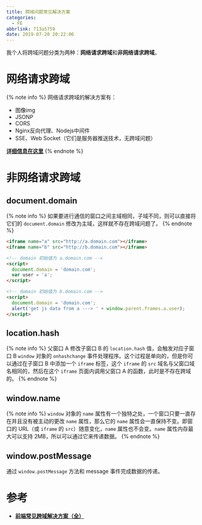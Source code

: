 ```yaml
---
title: 跨域问题常见解决方案
categories:
  - FE
abbrlink: 713a5759
date: 2019-07-20 20:22:06
---
```


我个人将跨域问题分类为两种：**网络请求跨域**和**非网络请求跨域**。

# 网络请求跨域

{% note info %}
网络请求跨域的解决方案有：
- 图像img
- JSONP
- CORS
- Nginx反向代理、Nodejs中间件
- SSE、Web Socket（它们是服务器推送技术，无跨域问题）

[**详细信息在这里**](https://aadonkeyz.com/posts/5ffed448/)
{% endnote %}

# 非网络请求跨域

## document.domain

{% note info %}
如果要进行通信的窗口之间主域相同，子域不同，则可以直接将它们的 `document.domain` 修改为主域，这样就不存在跨域问题了。
{% endnote %}

```html
<iframe name="a" src="http://a.domain.com"></iframe>
<iframe name="b" src="http://b.domain.com"></iframe>
```

```html
<!-- domain 初始值为 a.domain.com -->
<script>
  document.domain = 'domain.com';
  var user = 'a';
</script>
```

```html
<!-- domain 初始值为 b.domain.com -->
<script>
  document.domain = 'domain.com';
  alert('get js data from a ---> ' + window.parent.frames.a.user);
</script>
```

## location.hash

{% note info %}
父窗口 A 修改子窗口 B 的 `location.hash` 值，会触发对应子窗口 B `window` 对象的 `onhashchange` 事件处理程序。这个过程是单向的，但是你可以通过在子窗口 B 中添加一个 `iframe` 标签，这个 `iframe` 的 `src` 域名与父窗口域名相同的，然后在这个 `iframe` 页面内调用父窗口 A 的函数，此时是不存在跨域的。
{% endnote %}

## window.name

{% note info %}
`window` 对象的 `name` 属性有一个独特之处，一个窗口只要一直存在并且没有被主动的更改 `name` 属性，那么它的 `name` 属性会一直保持不变。即窗口的 URL（或 `iframe` 的 `src`）随意变化，`name` 属性也不会变。`name` 属性内存最大可以支持 2MB，所以可以通过它来传递数据。
{% endnote %}

## window.postMessage

通过 `window.postMessage` 方法和 message 事件完成数据的传递。

# 参考

- [**前端常见跨域解决方案（全）**](https://segmentfault.com/a/1190000011145364)
